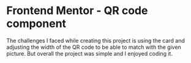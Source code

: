 # Frontend Mentor - QR code component



The challenges I faced while creating this project is using the card and adjusting the width of the QR code to be able to match with the given picture.
But overall the project was simple and I enjoyed coding it.